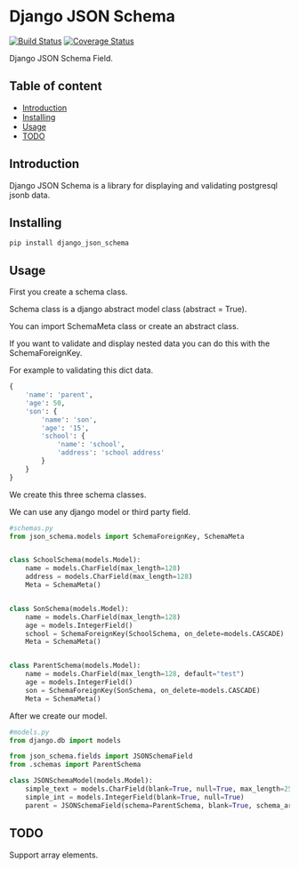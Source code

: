 # Django JSON Schema
[![Build Status](https://travis-ci.org/m19t12/django-json-schema.svg?branch=master)](https://travis-ci.org/m19t12/django-json-schema)
[![Coverage Status](https://coveralls.io/repos/github/m19t12/django-json-schema/badge.svg?branch=master)](https://coveralls.io/github/m19t12/django-json-schema?branch=master)

Django JSON Schema Field.

## Table of content
- [Introduction](#introduction)
- [Installing](#installing)
- [Usage](#usage)
- [TODO](#TODO)

## Introduction
Django JSON Schema is a library for displaying and validating 
postgresql jsonb data.

## Installing
```
pip install django_json_schema
```

## Usage
First you create a schema class.

Schema class is a django abstract model class (abstract = True).

You can import SchemaMeta class or create an abstract class.

If you want to validate and display nested data you can do this with the SchemaForeignKey.

For example to validating this dict data.
```python
{
    'name': 'parent',
    'age': 50,
    'son': {
        'name': 'son',
        'age': '15',
        'school': {
            'name': 'school',
            'address': 'school address'
        }
    }
}
```
We create this three schema classes.

We can use any django model or third party field.
```python
#schemas.py
from json_schema.models import SchemaForeignKey, SchemaMeta


class SchoolSchema(models.Model):
    name = models.CharField(max_length=128)
    address = models.CharField(max_length=128)
    Meta = SchemaMeta()


class SonSchema(models.Model):
    name = models.CharField(max_length=128)
    age = models.IntegerField()
    school = SchemaForeignKey(SchoolSchema, on_delete=models.CASCADE)
    Meta = SchemaMeta()


class ParentSchema(models.Model):
    name = models.CharField(max_length=128, default="test")
    age = models.IntegerField()
    son = SchemaForeignKey(SonSchema, on_delete=models.CASCADE)
    Meta = SchemaMeta()
```
After we create our model.
```python
#models.py
from django.db import models

from json_schema.fields import JSONSchemaField
from .schemas import ParentSchema

class JSONSchemaModel(models.Model):
    simple_text = models.CharField(blank=True, null=True, max_length=256)
    simple_int = models.IntegerField(blank=True, null=True)
    parent = JSONSchemaField(schema=ParentSchema, blank=True, schema_array=True)
```

## TODO
Support array elements.